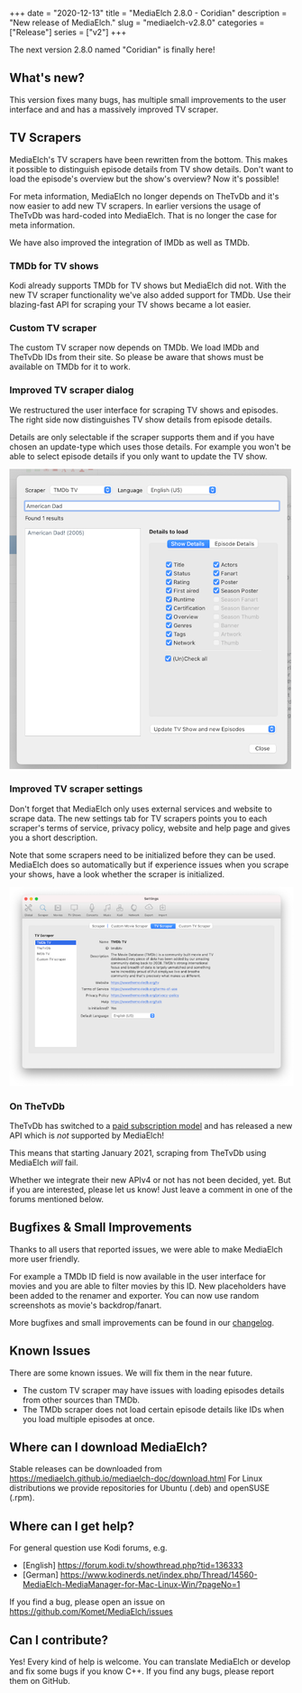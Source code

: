 +++
date = "2020-12-13"
title = "MediaElch 2.8.0 - Coridian"
description = "New release of MediaElch."
slug = "mediaelch-v2.8.0"
categories = ["Release"]
series = ["v2"]
+++

The next version 2.8.0 named "Coridian" is finally here!

## What's new?

This version fixes many bugs, has multiple small improvements to the
user interface and and has a massively improved TV scraper.

## TV Scrapers

MediaElch's TV scrapers have been rewritten from the bottom.  This makes it
possible to distinguish episode details from TV show details.  Don't want to
load the episode's overview but the show's overview? Now it's possible!

For meta information, MediaElch no longer depends on TheTvDb and it's now
easier to add new TV scrapers.
In earlier versions the usage of TheTvDb was hard-coded into MediaElch.
That is no longer the case for meta information.

We have also improved the integration of IMDb as well as TMDb.

### TMDb for TV shows

Kodi already supports TMDb for TV shows but MediaElch did not.  With the new
TV scraper functionality we've also added support for TMDb.  Use their
blazing-fast API for scraping your TV shows became a lot easier.

### Custom TV scraper

The custom TV scraper now depends on TMDb. We load IMDb and TheTvDb IDs from
their site.  So please be aware that shows must be available on TMDb for
it to work.

### Improved TV scraper dialog

We restructured the user interface for scraping TV shows and episodes.
The right side now distinguishes TV show details from episode details.

Details are only selectable if the scraper supports them and if you have chosen
an update-type which uses those details.  For example you won't be able to
select episode details if you only want to update the TV show.

![MediaElch Error Box](/images/releases/v2.8.0/MediaElch_v2.8.0_TV_scraper_dialog.png)

### Improved TV scraper settings

Don't forget that MediaElch only uses external services and website to scrape
data.  The new settings tab for TV scrapers points you to each scraper's terms
of service, privacy policy, website and help page and gives you a short
description.

Note that some scrapers need to be initialized before they can be used.
MediaElch does so automatically but if experience issues when you scrape your
shows, have a look whether the scraper is initialized.

![MediaElch Error Box](/images/releases/v2.8.0/MediaElch_v2.8.0_TV_scraper_settings.png)

### On TheTvDb

TheTvDb has switched to a [paid subscription model](https://thetvdb.com/subscribe)
and has released a new API which is _not_ supported by MediaElch!

This means that starting January 2021, scraping from TheTvDb using
MediaElch _will_ fail.

Whether we integrate their new APIv4 or not has not been decided, yet.
But if you are interested, please let us know!  Just leave a comment in one of
the forums mentioned below.

## Bugfixes & Small Improvements

Thanks to all users that reported issues, we were able to make MediaElch more
user friendly.

For example a TMDb ID field is now available in the user interface for movies
and you are able to filter movies by this ID. New placeholders have been
added to the renamer and exporter. You can now use random screenshots as
movie's backdrop/fanart.

More bugfixes and small improvements can be found in our [changelog].

## Known Issues

There are some known issues.  We will fix them in the near future.

 - The custom TV scraper may have issues with loading episodes details from
   other sources than TMDb.
 - The TMDb scraper does not load certain episode details like IDs when you
   load multiple episodes at once.

## Where can I download MediaElch?

Stable releases can be downloaded from https://mediaelch.github.io/mediaelch-doc/download.html
For Linux distributions we provide repositories for Ubuntu (.deb) and openSUSE (.rpm).

## Where can I get help?

For general question use Kodi forums, e.g.

  - [English] https://forum.kodi.tv/showthread.php?tid=136333
  - [German] https://www.kodinerds.net/index.php/Thread/14560-MediaElch-MediaManager-for-Mac-Linux-Win/?pageNo=1

If you find a bug, please open an issue on https://github.com/Komet/MediaElch/issues

## Can I contribute?

Yes! Every kind of help is welcome. You can translate MediaElch or develop and
fix some bugs if you know C++.
If you find any bugs, please report them on GitHub.

[changelog]: https://mediaelch.github.io/mediaelch-doc/release-notes.html
